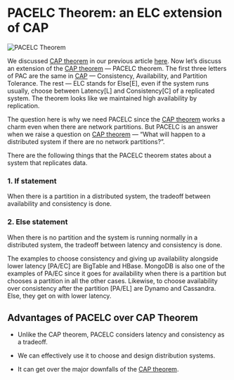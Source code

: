 # PACELC Theorem: an ELC extension of CAP

![PACELC Theorem](https://miro.medium.com/max/1100/1*PN523ED7ajU-938qY6up8w.jpeg)

We discussed [CAP theorem](https://github.com/aygarp-modsiw/Portfolio/tree/master/System%20Design%20Concepts/CAP%20Theorem) in our previous article [here](https://github.com/aygarp-modsiw/Portfolio/tree/master/System%20Design%20Concepts/CAP%20Theorem). Now let’s discuss an extension of the [CAP theorem](https://github.com/aygarp-modsiw/Portfolio/tree/master/System%20Design%20Concepts/CAP%20Theorem) — PACELC theorem. The first three letters of PAC are the same in [CAP](https://github.com/aygarp-modsiw/Portfolio/tree/master/System%20Design%20Concepts/CAP%20Theorem) — Consistency, Availability, and Partition Tolerance. The rest — ELC stands for Else[E], even if the system runs usually, choose between Latency[L] and Consistency[C] of a replicated system. The theorem looks like we maintained high availability by replication.

The question here is why we need PACELC since the [CAP theorem](https://github.com/aygarp-modsiw/Portfolio/tree/master/System%20Design%20Concepts/CAP%20Theorem) works a charm even when there are network partitions. But PACELC is an answer when we raise a question on [CAP theorem](https://github.com/aygarp-modsiw/Portfolio/tree/master/System%20Design%20Concepts/CAP%20Theorem) — “What will happen to a distributed system if there are no network partitions?”.

There are the following things that the PACELC theorem states about a system that replicates data.

### 1. If statement

When there is a partition in a distributed system, the tradeoff between availability and consistency is done.

### 2. Else statement

When there is no partition and the system is running normally in a distributed system, the tradeoff between latency and consistency is done.

The examples to choose consistency and giving up availability alongside lower latency [PA/EC] are BigTable and HBase. MongoDB is also one of the examples of PA/EC since it goes for availability when there is a partition but chooses a partition in all the other cases. Likewise, to choose availability over consistency after the partition [PA/EL] are Dynamo and Cassandra. Else, they get on with lower latency.

## Advantages of PACELC over CAP Theorem

- Unlike the CAP theorem, PACELC considers latency and consistency as a tradeoff.

- We can effectively use it to choose and design distribution systems.

- It can get over the major downfalls of the [CAP theorem](https://github.com/aygarp-modsiw/Portfolio/tree/master/System%20Design%20Concepts/CAP%20Theorem).